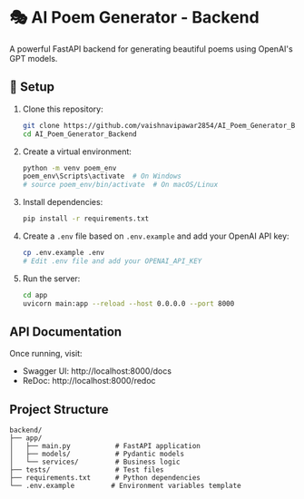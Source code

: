 # 🎭 AI Poem Generator - Backend

A powerful FastAPI backend for generating beautiful poems using OpenAI's GPT models.

## 🚀 Setup

1. Clone this repository:
   ```bash
   git clone https://github.com/vaishnavipawar2854/AI_Poem_Generator_Backend.git
   cd AI_Poem_Generator_Backend
   ```

2. Create a virtual environment:
   ```bash
   python -m venv poem_env
   poem_env\Scripts\activate  # On Windows
   # source poem_env/bin/activate  # On macOS/Linux
   ```

3. Install dependencies:
   ```bash
   pip install -r requirements.txt
   ```

4. Create a `.env` file based on `.env.example` and add your OpenAI API key:
   ```bash
   cp .env.example .env
   # Edit .env file and add your OPENAI_API_KEY
   ```

5. Run the server:
   ```bash
   cd app
   uvicorn main:app --reload --host 0.0.0.0 --port 8000
   ```

## API Documentation

Once running, visit:
- Swagger UI: http://localhost:8000/docs
- ReDoc: http://localhost:8000/redoc

## Project Structure

```
backend/
├── app/
│   ├── main.py           # FastAPI application
│   ├── models/           # Pydantic models
│   └── services/         # Business logic
├── tests/                # Test files
├── requirements.txt      # Python dependencies
└── .env.example         # Environment variables template
```